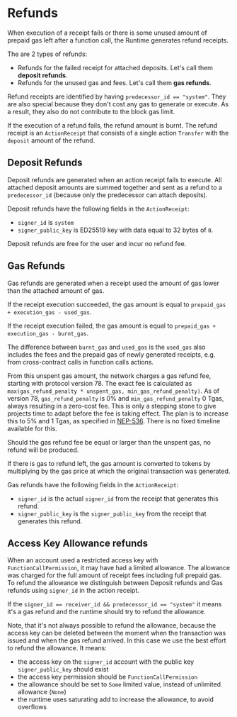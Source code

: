 # Refunds

When execution of a receipt fails or there is some unused amount of prepaid gas left after a function call, the Runtime generates refund receipts.

The are 2 types of refunds:

- Refunds for the failed receipt for attached deposits. Let's call them **deposit refunds**.
- Refunds for the unused gas and fees. Let's call them **gas refunds**.

Refund receipts are identified by having `predecessor_id == "system"`. They are also special because they don't cost any gas to generate or execute. As a result, they also do not contribute to the block gas limit.

If the execution of a refund fails, the refund amount is burnt.
The refund receipt is an `ActionReceipt` that consists of a single action `Transfer` with the `deposit` amount of the refund.

## Deposit Refunds

Deposit refunds are generated when an action receipt fails to execute. All attached deposit amounts are summed together and
sent as a refund to a `predecessor_id` (because only the predecessor can attach deposits).

Deposit refunds have the following fields in the `ActionReceipt`:

- `signer_id` is `system`
- `signer_public_key` is ED25519 key with data equal to 32 bytes of `0`.

Deposit refunds are free for the user and incur no refund fee.

## Gas Refunds

Gas refunds are generated when a receipt used the amount of gas lower than the attached amount of gas.

If the receipt execution succeeded, the gas amount is equal to `prepaid_gas + execution_gas - used_gas`.

If the receipt execution failed, the gas amount is equal to `prepaid_gas + execution_gas - burnt_gas`.

The difference between `burnt_gas` and `used_gas` is the `used_gas` also includes the fees and the prepaid gas of
newly generated receipts, e.g. from cross-contract calls in function calls actions.

From this unspent gas amount, the network charges a gas refund fee, starting with protocol version 78. The exact fee is calculated as `max(gas_refund_penalty * unspent_gas, min_gas_refund_penalty)`. As of version 78, `gas_refund_penalty` is 0% and `min_gas_refund_penalty` 0 Tgas, always resulting in a zero-cost fee. This is only a stepping stone to give projects time to adapt before the fee is taking effect. The plan is to increase this to 5% and 1 Tgas, as specified in [NEP-536](https://github.com/near/NEPs/blob/master/neps/nep-0536.md). There is no fixed timeline available for this.

Should the gas refund fee be equal or larger than the unspent gas, no refund will be produced.

If there is gas to refund left, the gas amount is converted to tokens by multiplying by the gas price at which the original transaction was generated.

Gas refunds have the following fields in the `ActionReceipt`:

- `signer_id` is the actual `signer_id` from the receipt that generates this refund.
- `signer_public_key` is the `signer_public_key` from the receipt that generates this refund.

## Access Key Allowance refunds

When an account used a restricted access key with `FunctionCallPermission`, it may have had a limited allowance.
The allowance was charged for the full amount of receipt fees including full prepaid gas.
To refund the allowance we distinguish between Deposit refunds and Gas refunds using `signer_id` in the action receipt.

If the `signer_id == receiver_id && predecessor_id == "system"` it means it's a gas refund and the runtime should try to refund the allowance.

Note, that it's not always possible to refund the allowance, because the access key can be deleted between the moment when the transaction was
issued and when the gas refund arrived. In this case we use the best effort to refund the allowance. It means:

- the access key on the `signer_id` account with the public key `signer_public_key` should exist
- the access key permission should be `FunctionCallPermission`
- the allowance should be set to `Some` limited value, instead of unlimited allowance (`None`)
- the runtime uses saturating add to increase the allowance, to avoid overflows
